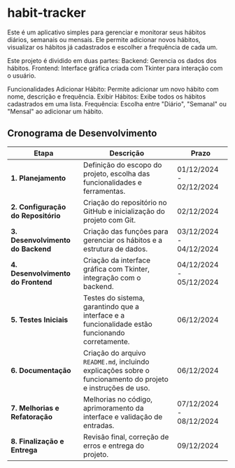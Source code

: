 ﻿# habit-tracker
Este é um aplicativo simples para gerenciar e monitorar seus hábitos diários, semanais ou mensais. Ele permite adicionar novos hábitos, visualizar os hábitos já cadastrados e escolher a frequência de cada um.

Este projeto é dividido em duas partes:
Backend: Gerencia os dados dos hábitos.
Frontend: Interface gráfica criada com Tkinter para interação com o usuário. 

Funcionalidades
Adicionar Hábito: Permite adicionar um novo hábito com nome, descrição e frequência.
Exibir Hábitos: Exibe todos os hábitos cadastrados em uma lista.
Frequência: Escolha entre "Diário", "Semanal" ou "Mensal" ao adicionar um hábito.

## Cronograma de Desenvolvimento

| **Etapa**                       | **Descrição**                                                              | **Prazo**               |
|----------------------------------|----------------------------------------------------------------------------|-------------------------|
| **1. Planejamento**              | Definição do escopo do projeto, escolha das funcionalidades e ferramentas. | 01/12/2024 - 02/12/2024 |
| **2. Configuração do Repositório** | Criação do repositório no GitHub e inicialização do projeto com Git.       | 02/12/2024              |
| **3. Desenvolvimento do Backend** | Criação das funções para gerenciar os hábitos e a estrutura de dados.       | 03/12/2024 - 04/12/2024 |
| **4. Desenvolvimento do Frontend** | Criação da interface gráfica com Tkinter, integração com o backend.        | 04/12/2024 - 05/12/2024 |
| **5. Testes Iniciais**           | Testes do sistema, garantindo que a interface e a funcionalidade estão funcionando corretamente. | 06/12/2024              |
| **6. Documentação**              | Criação do arquivo `README.md`, incluindo explicações sobre o funcionamento do projeto e instruções de uso. | 06/12/2024              |
| **7. Melhorias e Refatoração**   | Melhorias no código, aprimoramento da interface e validação de entradas.    | 07/12/2024 - 08/12/2024 |
| **8. Finalização e Entrega**     | Revisão final, correção de erros e entrega do projeto.                     | 09/12/2024              |

